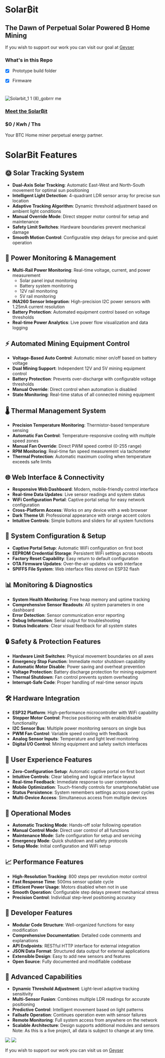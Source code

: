 


# **Solar₿it**

## **The Dawn of Perpetual Solar Powered ₿ Home Mining**

If you wish to support our work you can visit our goal at
<a href="https://geyser.fund/project/solarbit?hero=holdings" target="_blank">Geyser</a>
### What's in this Repo

- [x] Prototype build folder

- [x] Firmware


#
![Solarbit_1 1 (8)_gobrrr me](https://github.com/user-attachments/assets/336f6e9d-163b-489b-a487-5bbd97e5dc91)





### <a href="https://youtu.be/sUs6BP35gTc?si=2s8ezLkgRcRacE2g" target="_blank"> Meet the Solar₿it</a>
### $0 / Kwh / Ths


Your BTC Home miner perpetual energy partner.


# SolarBit Features

## 🌞 Solar Tracking System
- **Dual-Axis Solar Tracking**: Automatic East-West and North-South movement for optimal sun positioning
- **Intelligent Light Detection**: 4-quadrant LDR sensor array for precise sun location
- **Adaptive Tracking Algorithm**: Dynamic threshold adjustment based on ambient light conditions
- **Manual Override Mode**: Direct stepper motor control for setup and maintenance
- **Safety Limit Switches**: Hardware boundaries prevent mechanical damage
- **Smooth Motion Control**: Configurable step delays for precise and quiet operation

## 🔌 Power Monitoring & Management
- **Multi-Rail Power Monitoring**: Real-time voltage, current, and power measurement
  - Solar panel input monitoring
  - Battery system monitoring
  - 12V rail monitoring
  - 5V rail monitoring
- **INA260 Sensor Integration**: High-precision I2C power sensors with 1.25mA current resolution
- **Battery Protection**: Automated equipment control based on voltage thresholds
- **Real-time Power Analytics**: Live power flow visualization and data logging

## ⚡ Automated Mining Equipment Control
- **Voltage-Based Auto Control**: Automatic miner on/off based on battery voltage
- **Dual Mining Support**: Independent 12V and 5V mining equipment control
- **Battery Protection**: Prevents over-discharge with configurable voltage thresholds
- **Manual Override**: Direct control when automation is disabled
- **State Monitoring**: Real-time status of all connected mining equipment

## 🌡️ Thermal Management System
- **Precision Temperature Monitoring**: Thermistor-based temperature sensing
- **Automatic Fan Control**: Temperature-responsive cooling with multiple speed zones
- **Manual Fan Override**: Direct PWM speed control (0-255 range)
- **RPM Monitoring**: Real-time fan speed measurement via tachometer
- **Thermal Protection**: Automatic maximum cooling when temperature exceeds safe limits

## 🌐 Web Interface & Connectivity
- **Responsive Web Dashboard**: Modern, mobile-friendly control interface
- **Real-time Data Updates**: Live sensor readings and system status
- **WiFi Configuration Portal**: Captive portal setup for easy network configuration
- **Cross-Platform Access**: Works on any device with a web browser
- **Dark Theme UI**: Professional appearance with orange accent colors
- **Intuitive Controls**: Simple buttons and sliders for all system functions

## 🔧 System Configuration & Setup
- **Captive Portal Setup**: Automatic WiFi configuration on first boot
- **EEPROM Credential Storage**: Persistent WiFi settings across reboots
- **Factory Reset Capability**: Easy return to default configuration
- **OTA Firmware Updates**: Over-the-air updates via web interface
- **SPIFFS File System**: Web interface files stored on ESP32 flash

## 📊 Monitoring & Diagnostics
- **System Health Monitoring**: Free heap memory and uptime tracking
- **Comprehensive Sensor Readouts**: All system parameters in one dashboard
- **Error Detection**: Sensor communication error reporting
- **Debug Information**: Serial output for troubleshooting
- **Status Indicators**: Clear visual feedback for all system states

## 🔒 Safety & Protection Features
- **Hardware Limit Switches**: Physical movement boundaries on all axes
- **Emergency Stop Function**: Immediate motor shutdown capability
- **Automatic Motor Disable**: Power saving and overheat prevention
- **Voltage Protection**: Battery discharge protection for mining equipment
- **Thermal Shutdown**: Fan control prevents system overheating
- **Interrupt-Safe Code**: Proper handling of real-time sensor inputs

## 🛠️ Hardware Integration
- **ESP32 Platform**: High-performance microcontroller with WiFi capability
- **Stepper Motor Control**: Precise positioning with enable/disable functionality
- **I2C Sensor Bus**: Multiple power monitoring sensors on single bus
- **PWM Fan Control**: Variable speed cooling with feedback
- **Analog Sensor Inputs**: Temperature and light level monitoring
- **Digital I/O Control**: Mining equipment and safety switch interfaces

## 📱 User Experience Features
- **Zero-Configuration Setup**: Automatic captive portal on first boot
- **Intuitive Controls**: Clear labeling and logical interface layout
- **Real-time Feedback**: Immediate response to user commands
- **Mobile Optimization**: Touch-friendly controls for smartphone/tablet use
- **Status Persistence**: System remembers settings across power cycles
- **Multi-Device Access**: Simultaneous access from multiple devices

## 🔄 Operational Modes
- **Automatic Tracking Mode**: Hands-off solar following operation
- **Manual Control Mode**: Direct user control of all functions
- **Maintenance Mode**: Safe configuration for setup and servicing
- **Emergency Mode**: Quick shutdown and safety protocols
- **Setup Mode**: Initial configuration and WiFi setup

## 📈 Performance Features
- **High-Resolution Tracking**: 800 steps per revolution motor control
- **Fast Response Time**: 500ms sensor update cycle
- **Efficient Power Usage**: Motors disabled when not in use
- **Smooth Operation**: Configurable step delays prevent mechanical stress
- **Precision Control**: Individual step-level positioning accuracy

## 🔧 Developer Features
- **Modular Code Structure**: Well-organized functions for easy modification
- **Comprehensive Documentation**: Detailed code comments and explanations
- **API Endpoints**: RESTful HTTP interface for external integration
- **JSON Data Format**: Structured data output for external applications
- **Extensible Design**: Easy to add new sensors and features
- **Open Source**: Fully documented and modifiable codebase

## 🌟 Advanced Capabilities
- **Dynamic Threshold Adjustment**: Light-level adaptive tracking sensitivity
- **Multi-Sensor Fusion**: Combines multiple LDR readings for accurate positioning
- **Predictive Control**: Intelligent movement based on light patterns
- **Failsafe Operation**: Continues operation even with sensor failures
- **Remote Monitoring**: Full system access from anywhere on the network
- **Scalable Architecture**: Design supports additional modules and sensors
Note: As this is a live project, all data is subject to change at any time.


![](img/GmdltHfWEAARRBm.jpg)
![](img/SolarbitV1.png)



If you wish to support our work you can visit us on
<a href="https://geyser.fund/project/solarbit?hero=holdings" target="_blank">Geyser</a>

